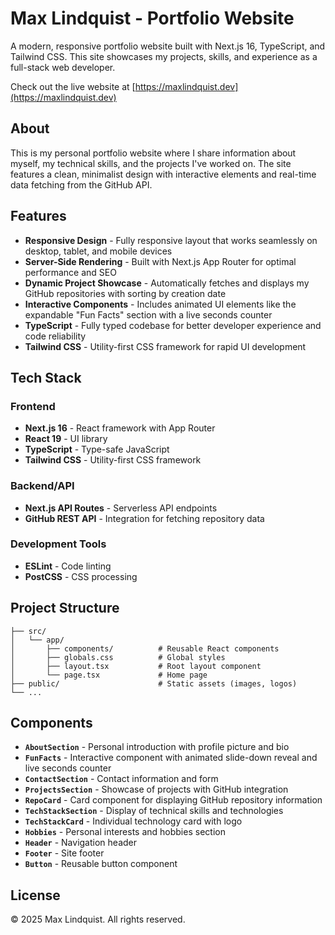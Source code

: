 # Max Lindquist - Portfolio Website

A modern, responsive portfolio website built with Next.js 16, TypeScript, and Tailwind CSS. This site showcases my projects, skills, and experience as a full-stack web developer.

Check out the live website at [https://maxlindquist.dev](https://maxlindquist.dev)

## About

This is my personal portfolio website where I share information about myself, my technical skills, and the projects I've worked on. The site features a clean, minimalist design with interactive elements and real-time data fetching from the GitHub API.

## Features

- **Responsive Design** - Fully responsive layout that works seamlessly on desktop, tablet, and mobile devices
- **Server-Side Rendering** - Built with Next.js App Router for optimal performance and SEO
- **Dynamic Project Showcase** - Automatically fetches and displays my GitHub repositories with sorting by creation date
- **Interactive Components** - Includes animated UI elements like the expandable "Fun Facts" section with a live seconds counter
- **TypeScript** - Fully typed codebase for better developer experience and code reliability
- **Tailwind CSS** - Utility-first CSS framework for rapid UI development

## Tech Stack

### Frontend
- **Next.js 16** - React framework with App Router
- **React 19** - UI library
- **TypeScript** - Type-safe JavaScript
- **Tailwind CSS** - Utility-first CSS framework

### Backend/API
- **Next.js API Routes** - Serverless API endpoints
- **GitHub REST API** - Integration for fetching repository data

### Development Tools
- **ESLint** - Code linting
- **PostCSS** - CSS processing

## Project Structure

```
├── src/
│   └── app/
│       ├── components/          # Reusable React components
│       ├── globals.css          # Global styles
│       ├── layout.tsx           # Root layout component
│       └── page.tsx             # Home page
├── public/                      # Static assets (images, logos)
└── ...
```

## Components

- **`AboutSection`** - Personal introduction with profile picture and bio
- **`FunFacts`** - Interactive component with animated slide-down reveal and live seconds counter
- **`ContactSection`** - Contact information and form
- **`ProjectsSection`** - Showcase of projects with GitHub integration
- **`RepoCard`** - Card component for displaying GitHub repository information
- **`TechStackSection`** - Display of technical skills and technologies
- **`TechStackCard`** - Individual technology card with logo
- **`Hobbies`** - Personal interests and hobbies section
- **`Header`** - Navigation header
- **`Footer`** - Site footer
- **`Button`** - Reusable button component

## License

© 2025 Max Lindquist. All rights reserved.



